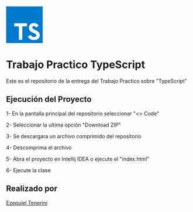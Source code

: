 <div>
  <p>
    <img 
        src="logoReadme/typescript.png"
        alt="TypeScriptLogo"
        width="100px"
        height="100px"
    > 
  </p>
</div>

# Trabajo Practico TypeScript

Este es el repositorio de la entrega del Trabajo Practico sobre "TypeScript"

## Ejecución del Proyecto

1- En la pantalla principal del repositorio seleccionar "<> Code"

2- Seleccionar la ultima opción "Download ZIP"

3- Se descargara un archivo comprimido del repositorio

4- Descomprima el archivo

5- Abra el proyecto en Intellij IDEA o ejecute el "index.html"

6- Ejecute la clase 

## Realizado por
[Ezequiel Tenerini](https://github.com/Teneze)

